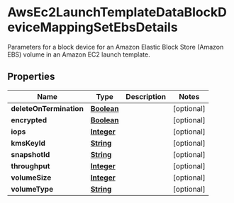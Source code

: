 

# AwsEc2LaunchTemplateDataBlockDeviceMappingSetEbsDetails

 Parameters for a block device for an Amazon Elastic Block Store (Amazon EBS) volume in an Amazon EC2 launch template. 

## Properties

| Name | Type | Description | Notes |
|------------ | ------------- | ------------- | -------------|
|**deleteOnTermination** | [**Boolean**](Boolean.md) |  |  [optional] |
|**encrypted** | [**Boolean**](Boolean.md) |  |  [optional] |
|**iops** | [**Integer**](Integer.md) |  |  [optional] |
|**kmsKeyId** | [**String**](String.md) |  |  [optional] |
|**snapshotId** | [**String**](String.md) |  |  [optional] |
|**throughput** | [**Integer**](Integer.md) |  |  [optional] |
|**volumeSize** | [**Integer**](Integer.md) |  |  [optional] |
|**volumeType** | [**String**](String.md) |  |  [optional] |



